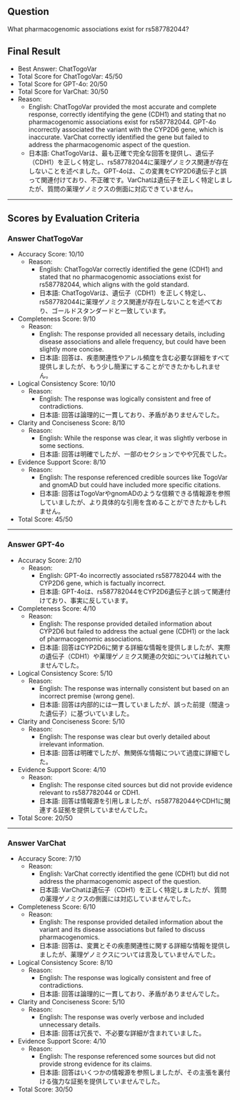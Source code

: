 ## Question

What pharmacogenomic associations exist for rs587782044?

## Final Result

- Best Answer: ChatTogoVar
- Total Score for ChatTogoVar: 45/50
- Total Score for GPT-4o: 20/50
- Total Score for VarChat: 30/50
- Reason:
  - English: ChatTogoVar provided the most accurate and complete response, correctly identifying the gene (CDH1) and stating that no pharmacogenomic associations exist for rs587782044. GPT-4o incorrectly associated the variant with the CYP2D6 gene, which is inaccurate. VarChat correctly identified the gene but failed to address the pharmacogenomic aspect of the question.
  - 日本語: ChatTogoVarは、最も正確で完全な回答を提供し、遺伝子（CDH1）を正しく特定し、rs587782044に薬理ゲノミクス関連が存在しないことを述べました。GPT-4oは、この変異をCYP2D6遺伝子と誤って関連付けており、不正確です。VarChatは遺伝子を正しく特定しましたが、質問の薬理ゲノミクスの側面に対応できていません。

---

## Scores by Evaluation Criteria

### Answer ChatTogoVar
- Accuracy Score: 10/10
  - Reason: 
    - English: ChatTogoVar correctly identified the gene (CDH1) and stated that no pharmacogenomic associations exist for rs587782044, which aligns with the gold standard.
    - 日本語: ChatTogoVarは、遺伝子（CDH1）を正しく特定し、rs587782044に薬理ゲノミクス関連が存在しないことを述べており、ゴールドスタンダードと一致しています。
- Completeness Score: 9/10
  - Reason: 
    - English: The response provided all necessary details, including disease associations and allele frequency, but could have been slightly more concise.
    - 日本語: 回答は、疾患関連性やアレル頻度を含む必要な詳細をすべて提供しましたが、もう少し簡潔にすることができたかもしれません。
- Logical Consistency Score: 10/10
  - Reason: 
    - English: The response was logically consistent and free of contradictions.
    - 日本語: 回答は論理的に一貫しており、矛盾がありませんでした。
- Clarity and Conciseness Score: 8/10
  - Reason: 
    - English: While the response was clear, it was slightly verbose in some sections.
    - 日本語: 回答は明確でしたが、一部のセクションでやや冗長でした。
- Evidence Support Score: 8/10
  - Reason: 
    - English: The response referenced credible sources like TogoVar and gnomAD but could have included more specific citations.
    - 日本語: 回答はTogoVarやgnomADのような信頼できる情報源を参照していましたが、より具体的な引用を含めることができたかもしれません。
- Total Score: 45/50

---

### Answer GPT-4o
- Accuracy Score: 2/10
  - Reason: 
    - English: GPT-4o incorrectly associated rs587782044 with the CYP2D6 gene, which is factually incorrect.
    - 日本語: GPT-4oは、rs587782044をCYP2D6遺伝子と誤って関連付けており、事実に反しています。
- Completeness Score: 4/10
  - Reason: 
    - English: The response provided detailed information about CYP2D6 but failed to address the actual gene (CDH1) or the lack of pharmacogenomic associations.
    - 日本語: 回答はCYP2D6に関する詳細な情報を提供しましたが、実際の遺伝子（CDH1）や薬理ゲノミクス関連の欠如については触れていませんでした。
- Logical Consistency Score: 5/10
  - Reason: 
    - English: The response was internally consistent but based on an incorrect premise (wrong gene).
    - 日本語: 回答は内部的には一貫していましたが、誤った前提（間違った遺伝子）に基づいていました。
- Clarity and Conciseness Score: 5/10
  - Reason: 
    - English: The response was clear but overly detailed about irrelevant information.
    - 日本語: 回答は明確でしたが、無関係な情報について過度に詳細でした。
- Evidence Support Score: 4/10
  - Reason: 
    - English: The response cited sources but did not provide evidence relevant to rs587782044 or CDH1.
    - 日本語: 回答は情報源を引用しましたが、rs587782044やCDH1に関連する証拠を提供していませんでした。
- Total Score: 20/50

---

### Answer VarChat
- Accuracy Score: 7/10
  - Reason: 
    - English: VarChat correctly identified the gene (CDH1) but did not address the pharmacogenomic aspect of the question.
    - 日本語: VarChatは遺伝子（CDH1）を正しく特定しましたが、質問の薬理ゲノミクスの側面には対応していませんでした。
- Completeness Score: 6/10
  - Reason: 
    - English: The response provided detailed information about the variant and its disease associations but failed to discuss pharmacogenomics.
    - 日本語: 回答は、変異とその疾患関連性に関する詳細な情報を提供しましたが、薬理ゲノミクスについては言及していませんでした。
- Logical Consistency Score: 8/10
  - Reason: 
    - English: The response was logically consistent and free of contradictions.
    - 日本語: 回答は論理的に一貫しており、矛盾がありませんでした。
- Clarity and Conciseness Score: 5/10
  - Reason: 
    - English: The response was overly verbose and included unnecessary details.
    - 日本語: 回答は冗長で、不必要な詳細が含まれていました。
- Evidence Support Score: 4/10
  - Reason: 
    - English: The response referenced some sources but did not provide strong evidence for its claims.
    - 日本語: 回答はいくつかの情報源を参照しましたが、その主張を裏付ける強力な証拠を提供していませんでした。
- Total Score: 30/50